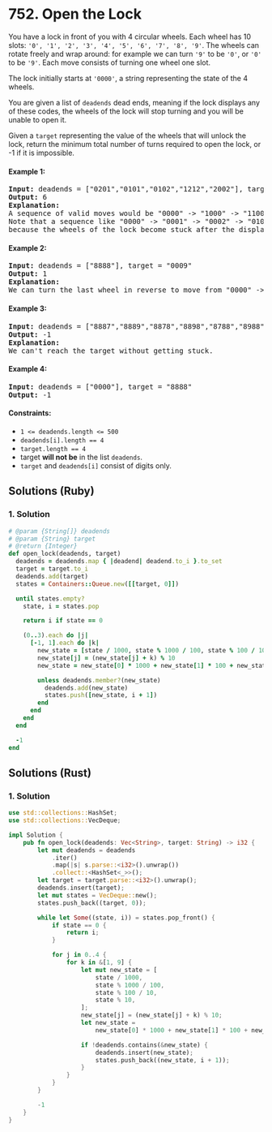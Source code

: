 # 752. Open the Lock
You have a lock in front of you with 4 circular wheels. Each wheel has 10 slots: `'0', '1', '2', '3', '4', '5', '6', '7', '8', '9'`. The wheels can rotate freely and wrap around: for example we can turn `'9'` to be `'0'`, or `'0'` to be `'9'`. Each move consists of turning one wheel one slot.

The lock initially starts at `'0000'`, a string representing the state of the 4 wheels.

You are given a list of `deadends` dead ends, meaning if the lock displays any of these codes, the wheels of the lock will stop turning and you will be unable to open it.

Given a `target` representing the value of the wheels that will unlock the lock, return the minimum total number of turns required to open the lock, or -1 if it is impossible.

#### Example 1:
<pre>
<strong>Input:</strong> deadends = ["0201","0101","0102","1212","2002"], target = "0202"
<strong>Output:</strong> 6
<strong>Explanation:</strong>
A sequence of valid moves would be "0000" -> "1000" -> "1100" -> "1200" -> "1201" -> "1202" -> "0202".
Note that a sequence like "0000" -> "0001" -> "0002" -> "0102" -> "0202" would be invalid,
because the wheels of the lock become stuck after the display becomes the dead end "0102".
</pre>

#### Example 2:
<pre>
<strong>Input:</strong> deadends = ["8888"], target = "0009"
<strong>Output:</strong> 1
<strong>Explanation:</strong>
We can turn the last wheel in reverse to move from "0000" -> "0009".
</pre>

#### Example 3:
<pre>
<strong>Input:</strong> deadends = ["8887","8889","8878","8898","8788","8988","7888","9888"], target = "8888"
<strong>Output:</strong> -1
<strong>Explanation:</strong>
We can't reach the target without getting stuck.
</pre>

#### Example 4:
<pre>
<strong>Input:</strong> deadends = ["0000"], target = "8888"
<strong>Output:</strong> -1
</pre>

#### Constraints:
* `1 <= deadends.length <= 500`
* `deadends[i].length == 4`
* `target.length == 4`
* target **will not be** in the list `deadends`.
* `target` and `deadends[i]` consist of digits only.

## Solutions (Ruby)

### 1. Solution
```Ruby
# @param {String[]} deadends
# @param {String} target
# @return {Integer}
def open_lock(deadends, target)
  deadends = deadends.map { |deadend| deadend.to_i }.to_set
  target = target.to_i
  deadends.add(target)
  states = Containers::Queue.new([[target, 0]])

  until states.empty?
    state, i = states.pop

    return i if state == 0

    (0..3).each do |j|
      [-1, 1].each do |k|
        new_state = [state / 1000, state % 1000 / 100, state % 100 / 10, state % 10]
        new_state[j] = (new_state[j] + k) % 10
        new_state = new_state[0] * 1000 + new_state[1] * 100 + new_state[2] * 10 + new_state[3]

        unless deadends.member?(new_state)
          deadends.add(new_state)
          states.push([new_state, i + 1])
        end
      end
    end
  end

  -1
end
```

## Solutions (Rust)

### 1. Solution
```Rust
use std::collections::HashSet;
use std::collections::VecDeque;

impl Solution {
    pub fn open_lock(deadends: Vec<String>, target: String) -> i32 {
        let mut deadends = deadends
            .iter()
            .map(|s| s.parse::<i32>().unwrap())
            .collect::<HashSet<_>>();
        let target = target.parse::<i32>().unwrap();
        deadends.insert(target);
        let mut states = VecDeque::new();
        states.push_back((target, 0));

        while let Some((state, i)) = states.pop_front() {
            if state == 0 {
                return i;
            }

            for j in 0..4 {
                for k in &[1, 9] {
                    let mut new_state = [
                        state / 1000,
                        state % 1000 / 100,
                        state % 100 / 10,
                        state % 10,
                    ];
                    new_state[j] = (new_state[j] + k) % 10;
                    let new_state =
                        new_state[0] * 1000 + new_state[1] * 100 + new_state[2] * 10 + new_state[3];

                    if !deadends.contains(&new_state) {
                        deadends.insert(new_state);
                        states.push_back((new_state, i + 1));
                    }
                }
            }
        }

        -1
    }
}
```
